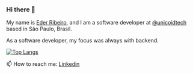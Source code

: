 ### Hi there 👋

My name is [Eder Ribeiro](https://twitter.com/oribeiroeder), and I am a software developer at [@unicoidtech](https://twitter.com/unicoidtech) based in São Paulo, Brasil.

As a software developer, my focus was always with backend.

[![Top Langs](https://github-readme-stats.vercel.app/api/top-langs/?username=e-ribeiro&layout=compact)](https://github.com/e-ribeiro/github-readme-stats)


📫 How to reach me: [Linkedin](https://www.linkedin.com/in/ederibeiro/)

<!--
**e-ribeiro/e-ribeiro** is a ✨ _special_ ✨ repository because its `README.md` (this file) appears on your GitHub profile.

Here are some ideas to get you started:

- 🔭 I’m currently working on ...
- 🌱 I’m currently learning ...
- 👯 I’m looking to collaborate on ...
- 🤔 I’m looking for help with ...
- 💬 Ask me about ...
- 📫 How to reach me: ...
- 😄 Pronouns: ...
- ⚡ Fun fact: ...
-->
